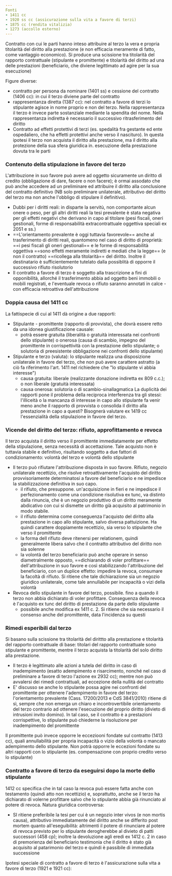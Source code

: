 ```yaml
---
Fonti
- 1411 cc
- 1920 ss cc (assicurazione sulla vita a favore di terzi)
- 1875 cc (rendita vitalizia)
- 1273 (accollo esterno)
---
```


Contratto  con cui le parti hanno inteso attribuire al terzo la vera e propria titolarità del diritto alla prestazione (e non efficacia meramente di fatto, come vantaggio economico). Si produce una scissione tra titolarità del rapporto contrattuale (stipulante e promittente) e titolarità del diritto ad una delle prestazioni (beneficiario, che diviene legittimato ad agire per la sua esecuzione)

Figure diverse:
- contratto per persona da nominare (1401 ss) e cessione del contratto (1406 cc): in cui il terzo diviene parte del contratto
- rappresentanza diretta (1387 cc): nel contratto a favore di terzi lo stipulante agisce in nome proprio e non del terzo. Nella rappresentanza il terzo è invece parte sostanziale mediante la spendita del nome. Nella rappresentanza indiretta è necessario il successivo ritrasferimento del diritto
- Contratto ad effetti protettivi di terzi (es. spedalità fra gestante ed ente ospedaliero, che ha effetti protettivi anche verso il nascituro). In questa ipotesi il terzo non acquista il diritto alla prestazione, ma il diritto alla protezione della sua sfera giuridica in. esecuzione della prestazione dovuta tra le parti

### Contenuto della stipulazione in favore del terzo
L'attribuzione in suo favore può avere ad oggetto sicuramente un diritto di credito (obbligazione di dare, facere o non facere); è ormai assodato che può anche accedere ad un preliminare ed attribuire il diritto alla conclusione del contratto definitivo (NB solo preliminare unilaterale, attributivo del diritto del terzo ma non anche l'obbligo di stipulare il definitivo).
- Dubbi per i diritti reali: in disparte la servitù, non comportante alcun onere o peso, per gli altri diritti reali la tesi prevalente è stata negativa per gli effetti negativi che derivano in capo al titolare (pesi fiscali, oneri gestionali, forme di responsabilità extracontrattuale oggettiva speciali ex 2051 e ss.)
- ==L'orientamento prevalente è oggi tuttavia favorevole== anche al trasferimento di diritti reali, quantomeno nel caso di diritto di proprietà: ==i pesi fiscali gli oneri gestionali== e le forme di responsabilità oggettiva ==sono effetti meramente indiretti e mediati che la legge== (e non il contratto) ==ricollega alla titolarità== del diritto. Inoltre il destinatario è sufficientemente tutelato dalla possiblità di opporre il successivo rifiuto risolutorio
- Il contratto a favore di terzo è soggetto alla trascrizione a fini di opponibilità, allorché il trasferimento abbia ad oggetto beni immobili o mobili registrati, e l'eventuale revoca o rifiuto saranno annotati in calce - con efficacia retroattiva dell'attribuzione

### Doppia causa del 1411 cc
La fattispecie di cui al 1411 dà origine a due rapporti:
- Stipulante - promittente (rapporto di provvista), che dovrà essere retto da una idonea giustificazione causale:
	- potrà essere gratuita (liberalità o gratuità interessata nei confronti dello stipulante) o onerosa (causa di scambio, impegno del promittente in corrispettività con la prestazione dello stipulante; o solutoria di preesistente obbligazione nei confronti dello stipulante)
- Stipulante e terzo (valuta): lo stipulante realizza una disposizione unilaterale in favore del terzo, che non può avere carattere astratto (a ciò fa riferimento l'art. 1411 nel richiedere che "lo stipulante vi abbia interesse")
	- causa gratuita: liberale (realizzante donazione indiretta ex 809 c.c.); o non liberale (gratuità interessata)
	- causa onerosa: solutoria o di scambio-sinallagmatica
La duplicità dei rapporti pone il problema della reciproca interferenza tra gli stessi: l'illiceità o la mancanza di interesse in capo allo stipulante fa venir meno anche il rapporto di provvista o consolida il diritto alla prestazione in capo a questi? Bisognerà valutare ex 1419 cc l'essenzialità della stipulazione in favore del terzo.

### Vicende del diritto del terzo: rifiuto, approfittamento e revoca
Il terzo acquista il diritto verso il promittente immediatamente per effetto della stipulazione, senza necessità di accettazione.
Tale acquisto non è tuttavia stabile e definitivo, risultando soggetto a due fattori di condizionamento: volontà del terzo e volontà dello stipulante
- Il terzo può rifiutare l'attribuzione disposta in suo favore. Rifiuto, negozio unilaterale recettizio, che risolve retroattivamente l'acquisto del diritto provvisoriamente determinatosi a favore del beneficiario e ne impedisce la stabilizzazione definitiva in suo capo. 
	- il rifiuto, che presuppone. un'acquisizione in fieri e ne impedisce il perfezionamento come una condizione risolutiva ex tunc, va distinto dalla rinuncia, che è un negozio produttivo di un diritto meramente abdicativo con cui si dismette un diritto già acquisito al patrimonio in modo stabile.
	- il rifiuto determina come conseguenza l'acquisto del diritto alla prestazione in capo allo stipulante, salvo diversa pattuizione. Ha quindi carattere doppiamente recettizio, sia verso lo stipulante che verso il promittente
	- la forma dell rifiuto deve ritenersi per relationem, quindi generalmente libera salvo che il contratto attributivo del diritto non sia solenne
	- la volontà del terzo beneficiario può anche operare in senso diametralmente opposto, ==dichiarando di voler profittare== dell'attribuzione in suo favore e così stabilizzando l'attribuzione del beneficiario, con un duplice effetto: impedire la revoca, consumare la facoltà di rifiuto. Si ritiene che tale dichiarazione sia un negozio giuridico unilaterale, come tale annullabile per incapacità o vizi della volontà
- Revoca dello stipulante in favore del terzo, possibile. fino a quando il terzo non abbia dichiarato di voler profittare. Conseguenza della revoca è l'acquisto ex tunc del diritto di prestazione da parte dello stipulante
	- possibile anche modifica ex 1411 c. 2. Si ritiene che sia necessario il consenso anche del promittente, data l'incidenza su questi

### Rimedi esperibili dal terzo
Si basano sulla scissione tra titolarità del dirittto alla prestazione e titolarità del rapporto contrattuale di base: titolari del rapporto contrattuale sono stipulante e promittente, mentre il terzo acquista la titolarità del solo diritto alla prestazione.
- Il terzo è legittimato alle azioni a tutela del diritto in caso di inadempimento (esatto adempimento e risarcimento, nonché nel caso di preliminare a favore di terzo l'azione ex 2932 cc); mentre non può avvalersi dei rimedi contrattuali, ad eccezione della nullità del contratto
- E' discusso se anche lo stipulante possa agire nei confronti del promittente per ottenere l'adempimento in favore del terzo: l'orientamento prevalente (Cass. 17200/2013 e CdS 3841/2010) ritiene di sì, sempre che non emerga un chiaro e incontrovertibile orientamento del terzo contrario ad ottenere l'esecuzione del proprio diritto (divieto di intrusioni invito domino). In tal caso, se il contratto è a prestazioni corrispettive, lo stipulante può chiederne la risoluzione per inadempimento del promittente

Il promittente può invece opporre le ecceziooni fondate sul contratto (1413 cc), quali annullabilità per propria incapacità o vizio della volontà o mancato adempimento dello stipulante. Non potrà opporre le eccezioni fondate su altri rapporti con lo stipulante (es. compensazione con proprio credito verso lo stipulante)


### Contratto a favore di terzo da eseguirsi dopo la morte dello stipulante
1412 cc specifica che in tal caso la revoca può essere fatta anche con testamento (quindi atto non recettizio) e, soprattutto, anche se il terzo ha dichiarato di  volerne profittare salvo che lo stipulante abbia già rinunciato al potere di revoca. Natura giuridica controversa:
- SI ritiene preferibile la tesi per cui è un negozio inter vivos (e non mortis causa), attributivo immediatamente del diritto anche se differito post mortem quanto all'eseguibilità: altrimenti il potere di rinunciare al potere di revoca previsto per lo stipulante derogherebbe al divieto di patti successori (458 cp); inoltre la devoluzione agli eredi ex 1412 c. 2 in caso di premorienza del beneficiario  testimonia che il diritto è stato già acquisito al patarimonio del terzo e quindi è passibile di immediata successione

Ipotesi speciale di contratto a favore di terzo è l'assicurazione sulla vita a favore di terzo (1921 e 1921 cc):
